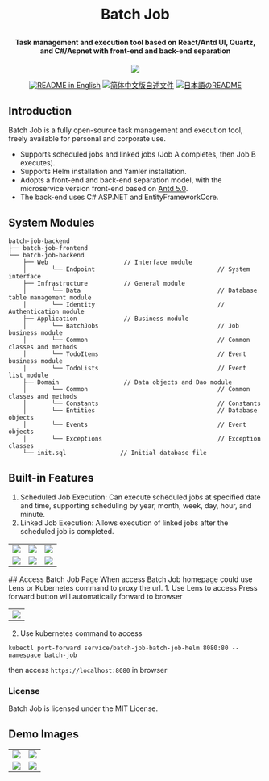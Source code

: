 <p align="center">

[//]: # (	<img alt="logo" src="https://oscimg.oschina.net/oscnet/up-b99b286755aef70355a7084753f89cdb7c9.png">)
</p>
<h1 align="center" style="margin: 30px 0 30px; font-weight: bold;">Batch Job</h1>
<h4 align="center">Task management and execution tool based on React/Antd UI, Quartz, and C#/Aspnet with front-end and back-end separation</h4>
<p align="center">
	<a href="https://gitee.com/y_project/RuoYi-Cloud/blob/master/LICENSE"><img src="https://img.shields.io/github/license/mashape/apistatus.svg"></a>
</p>
<p align="center">
  <a href="./README.md"><img alt="README in English" src="https://img.shields.io/badge/English-d9d9d9"></a>
  <a href="./README_CN.md"><img alt="简体中文版自述文件" src="https://img.shields.io/badge/简体中文-d9d9d9"></a>
  <a href="./README_JA.md"><img alt="日本語のREADME" src="https://img.shields.io/badge/日本語-d9d9d9"></a>
</p>

## Introduction

Batch Job is a fully open-source task management and execution tool, freely available for personal and corporate use.
* Supports scheduled jobs and linked jobs (Job A completes, then Job B executes).
* Supports Helm installation and Yamler installation.
* Adopts a front-end and back-end separation model, with the microservice version front-end based on [Antd 5.0](https://ant.design/index-cn).
* The back-end uses C# ASP.NET and EntityFrameworkCore.

## System Modules

~~~
batch-job-backend  
├── batch-job-frontend  
└── batch-job-backend  
    ├── Web                     // Interface module
    │       └── Endpoint                                  // System interface
    ├── Infrastructure          // General module
    │       └── Data                                      // Database table management module 
    │       └── Identity                                  // Authentication module
    ├── Application             // Business module
    │       └── BatchJobs                                 // Job business module 
    │       └── Common                                    // Common classes and methods
    │       └── TodoItems                                 // Event business module 
    │       └── TodoLists                                 // Event list module 
    ├── Domain                  // Data objects and Dao module
    │       └── Common                                    // Common classes and methods
    │       └── Constants                                 // Constants 
    │       └── Entities                                  // Database objects
    │       └── Events                                    // Event objects
    │       └── Exceptions                                // Exception classes
    └── init.sql               // Initial database file
~~~

## Built-in Features
1. Scheduled Job Execution: Can execute scheduled jobs at specified date and time, supporting scheduling by year, month, week, day, hour, and minute.
2. Linked Job Execution: Allows execution of linked jobs after the scheduled job is completed.

<table style="width: 400px">
    <tr>
         <td><img src="https://itc-cloud-soft.github.io/doc-open/img/batch-job/batch-t-j-1.png"/></td>
         <td><img src="https://itc-cloud-soft.github.io/doc-open/img/batch-job/batch-t-j-2.png"/></td>
         <td><img src="https://itc-cloud-soft.github.io/doc-open/img/batch-job/batch-t-j-3.png"/></td>
    </tr>
    <tr>
         <td><img src="https://itc-cloud-soft.github.io/doc-open/img/batch-job/batch-t-j-4.png"/></td>
         <td><img src="https://itc-cloud-soft.github.io/doc-open/img/batch-job/batch-t-j-5.png"/></td>
         <td><img src="https://itc-cloud-soft.github.io/doc-open/img/batch-job/batch-t-j-6.png"/></td>
    </tr>
</table>
## Access Batch Job Page
When access  Batch Job homepage could use Lens or Kubernetes command to proxy the url.
1. Use Lens to access
   Press forward button will automatically forward to browser
<table>
    <tr>
        <td><img src="https://itc-cloud-soft.github.io/doc-open/img/batch-job/batch_lens.png"/></td>
    </tr>
</table>

2. Use kubernetes command to access
```shell
kubectl port-forward service/batch-job-batch-job-helm 8080:80 --namespace batch-job
```
then access `https://localhost:8080` in browser
### License

Batch Job is licensed under the MIT License.
## Demo Images
<table>
    <tr>
        <td><img src="https://itc-cloud-soft.github.io/doc-open/img/batch-job/batch-job-en_1.png"/></td>
        <td><img src="https://itc-cloud-soft.github.io/doc-open/img/batch-job/batch-job-en_2.png"/></td>
    </tr>
    <tr>
        <td><img src="https://itc-cloud-soft.github.io/doc-open/img/batch-job/batch-job-en_3.png"/></td>
        <td><img src="https://itc-cloud-soft.github.io/doc-open/img/batch-job/batch-job-en_4.png"/></td>
    </tr>
</table>
